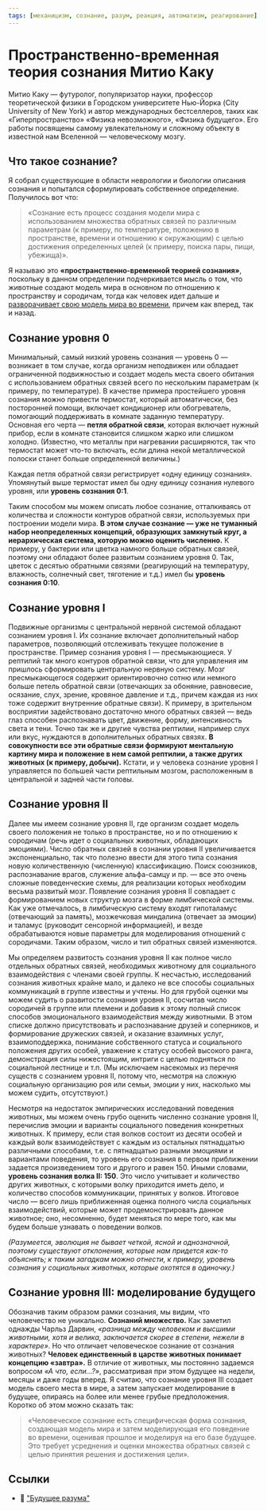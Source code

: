 ```yaml
---
tags: [механицизм, сознание, разум, реакция, автоматизм, реагирование]
---
```

# Пространственно-временная теория сознания Митио Каку

Митио Каку — футуролог, популяризатор науки, профессор теоретической физики в Городском университете Нью-Йорка (City University of New York) и автор международных бестселлеров, таких как «Гиперпространство» «Физика невозможного», «Физика будущего». Его работы посвящены самому увлекательному и сложному объекту в известной нам Вселенной — человеческому мозгу.

## Что такое сознание?
Я собрал существующие в области неврологии и биологии описания сознания и попытался сформулировать собственное определение. Получилось вот что:

> «Сознание есть процесс создания модели мира с использованием множества обратных связей по различным параметрам (к примеру, по температуре, положению в пространстве, времени и отношению к окружающим) с целью достижения определенных целей (к примеру, поиска пары, пищи, убежища)».

Я называю это **«пространственно-временно́й теорией сознания»**, поскольку в данном определении подчеркивается мысль о том, что животные создают модель мира в основном по отношению к пространству и сородичам, тогда как человек идет дальше и [разворачивает свою модель мира во времени](0 "тут_будет_ссылка_на_Уильяма_Баума_и_поведение_во_времени"), причем как вперед, так и назад.

## Сознание уровня 0

Минимальный, самый низкий уровень сознания — уровень 0 — возникает в том случае, когда организм неподвижен или обладает ограниченной подвижностью и создает модель места своего обитания с использованием обратных связей всего по нескольким параметрам (к примеру, по температуре). В качестве примера простейшего уровня сознания можно привести термостат, который автоматически, без посторонней помощи, включает кондиционер или обогреватель, помогающий поддерживать в комнате заданную температуру. Основная его черта — **петля обратной связи**, которая включает нужный прибор, если в комнате становится слишком жарко или слишком холодно. (Известно, что металлы при нагревании расширяются, так что термостат может что-то включать, если длина некой металлической полоски станет больше определенной величины.)

Каждая петля обратной связи регистрирует «одну единицу сознания». Упомянутый выше термостат имел бы одну единицу сознания нулевого уровня, или **уровень сознания 0:1**.

Таким способом мы можем описать любое сознание, отталкиваясь от количества и сложности контуров обратной связи, используемых при построении модели мира. **В этом случае сознание — уже не туманный набор неопределенных концепций, образующих замкнутый круг, а иерархическая система, которую можно оценить численно.** К примеру, у бактерии или цветка намного больше обратных связей, поэтому они обладают более развитым сознанием уровня 0. Так, цветок с десятью обратными связями (реагирующий на температуру, влажность, солнечный свет, тяготение и т.д.) имел бы **уровень сознания 0:10**.

## Сознание уровня I

Подвижные организмы с центральной нервной системой обладают сознанием уровня I. Их сознание включает дополнительный набор параметров, позволяющий отслеживать текущее положение в пространстве. Пример сознания уровня I — пресмыкающиеся. У рептилий так много контуров обратной связи, что для управления им пришлось сформировать центральную нервную систему. Мозг пресмыкающегося содержит ориентировочно сотню или немного больше петель обратной связи (отвечающих за обоняние, равновесие, осязание, слух, зрение, кровяное давление и т.д., причем каждая из них тоже содержит внутренние обратные связи). К примеру, в зрительном восприятии задействовано достаточно много обратных связей — ведь глаз способен распознавать цвет, движение, форму, интенсивность света и тени. Точно так же и другие чувства рептилии, например слух или вкус, нуждаются в дополнительных обратных связях. **В совокупности все эти обратные связи формируют ментальную картину мира и положение в нем самой рептилии, а также других животных (к примеру, добычи).** Кстати, и у человека сознание уровня I управляется по большей части рептильным мозгом, расположенным в центральной и задней части головы.

## Сознание уровня II

Далее мы имеем сознание уровня II, где организм создает модель своего положения не только в пространстве, но и по отношению к сородичам (речь идет о социальных животных, обладающих эмоциями). Число обратных связей в сознании уровня II увеличивается экспоненциально, так что полезно ввести для этого типа сознания новую количественную (численную) классификацию. Поиск союзников, распознавание врагов, служение альфа-самцу и пр. — все это очень сложные поведенческие схемы, для реализации которых необходим весьма развитый мозг. Появление сознания уровня II совпадает с формированием новых структур мозга в форме лимбической системы. Как уже отмечалось, в лимбическую систему входят гипоталамус (отвечающий за память), мозжечковая миндалина (отвечает за эмоции) и таламус (руководит сенсорной информацией), и везде обрабатываются новые параметры для моделирования отношений с сородичами. Таким образом, число и тип обратных связей изменяются.

Мы определяем развитость сознания уровня II как полное число отдельных обратных связей, необходимых животному для социального взаимодействия с членами своей группы. К несчастью, исследований сознания животных крайне мало, и далеко не все способы социальных коммуникаций в группе известны и учтены. Но для грубой оценки мы можем судить о развитости сознания уровня II, сосчитав число сородичей в группе или племени и добавив к этому полный список способов эмоционального взаимодействия между животными. В этом списке должно присутствовать и распознавание друзей и соперников, и формирование дружеских связей, и оказание взаимных услуг, взаимоподдержка, понимание собственного статуса и социального положения других особей, уважение к статусу особей высокого ранга, демонстрация силы нижестоящим, интриги с целью подняться по социальной лестнице и т.п. (Мы исключаем насекомых из перечня существ с сознанием уровня II, потому что, несмотря на сложную социальную организацию роя или семьи, эмоции у них, насколько мы можем судить, отсутствуют.)

Несмотря на недостаток эмпирических исследований поведения животных, мы можем очень грубо оценить численно сознание уровня II, перечислив эмоции и варианты социального поведения конкретных животных. К примеру, если стая волков состоит из десяти особей и каждый волк взаимодействует с каждым из остальных пятнадцатью различными способами, т.е. с пятнадцатью разными эмоциями и вариантами поведения, то уровень его сознания в первом приближении задается произведением того и другого и равен 150. Иными словами, **уровень сознания волка II: 150**. Это число учитывает и количество других животных, с которыми волку приходится иметь дело, и количество способов коммуникации, принятых у волков. Итоговое число — всего лишь приближенная оценка полного числа социальных взаимодействий, которые может продемонстрировать данное животное; оно, несомненно, будет меняться по мере того, как мы будем больше узнавать о поведении волков.

*(Разумеется, эволюция не бывает четкой, ясной и однозначной, поэтому существуют отклонения, которые нам придется как-то объяснять; к таким загадкам можно отнести, к примеру, уровень сознания у социальных животных, которые охотятся в одиночку.)*

## Сознание уровня III: моделирование будущего

Обозначив таким образом рамки сознания, мы видим, что человечество не уникально. **Сознаний множество.** Как заметил однажды Чарльз Дарвин, *«разница между человеком и высшими животными, хотя и велика, заключается скорее в степени, нежели в характере»*. Но что отличает человеческое сознание от сознания животных? **Человек единственный в царстве животных понимает концепцию «завтра».** В отличие от животных, мы постоянно задаемся вопросом *«А что, если…?»*, рассматривая при этом будущее на недели, месяцы и даже годы вперед. Я считаю, что сознание уровня III создает модель своего места в мире, а затем запускает моделирование в будущее, опираясь на более или менее грубые предположения. Коротко об этом можно сказать так:

> «Человеческое сознание есть специфическая форма сознания, создающая модель мира и затем моделирующая его поведение во времени, оценивая прошлое и моделируя на его базе будущее. Это требует усреднения и оценки множества обратных связей с целью принятия решения и достижения цели».

## Ссылки

* 📖 ["Будущее разума"](https://ru.wikipedia.org/wiki/%D0%91%D1%83%D0%B4%D1%83%D1%89%D0%B5%D0%B5_%D1%80%D0%B0%D0%B7%D1%83%D0%BC%D0%B0_(%D0%BA%D0%BD%D0%B8%D0%B3%D0%B0))